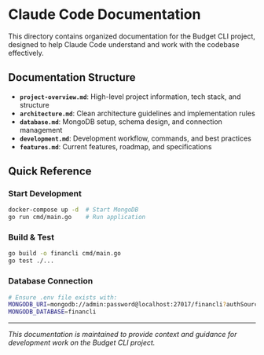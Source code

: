 # Claude Code Documentation

This directory contains organized documentation for the Budget CLI project, designed to help Claude Code understand and work with the codebase effectively.

## Documentation Structure

- **`project-overview.md`**: High-level project information, tech stack, and structure
- **`architecture.md`**: Clean architecture guidelines and implementation rules
- **`database.md`**: MongoDB setup, schema design, and connection management
- **`development.md`**: Development workflow, commands, and best practices
- **`features.md`**: Current features, roadmap, and specifications

## Quick Reference

### Start Development
```bash
docker-compose up -d  # Start MongoDB
go run cmd/main.go    # Run application
```

### Build & Test
```bash
go build -o financli cmd/main.go
go test ./...
```

### Database Connection
```bash
# Ensure .env file exists with:
MONGODB_URI=mongodb://admin:password@localhost:27017/financli?authSource=admin
MONGODB_DATABASE=financli
```

---

*This documentation is maintained to provide context and guidance for development work on the Budget CLI project.*
